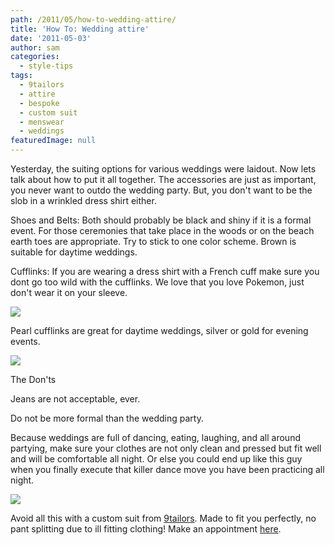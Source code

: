```yaml
---
path: /2011/05/how-to-wedding-attire/
title: 'How To: Wedding attire'
date: '2011-05-03'
author: sam
categories:
  - style-tips
tags:
  - 9tailors
  - attire
  - bespoke
  - custom suit
  - menswear
  - weddings
featuredImage: null
---
```

Yesterday, the suiting options for various weddings were laidout. Now lets talk about how to put it all together. The accessories are just as important, you never want to outdo the wedding party. But, you don't want to be the slob in a wrinkled dress shirt either.

Shoes and Belts: Both should probably be black and shiny if it is a formal event. For those ceremonies that take place in the woods or on the beach earth toes are appropriate. Try to stick to one color scheme. Brown is suitable for daytime weddings.

Cufflinks: If you are wearing a dress shirt with a French cuff make sure you dont go too wild with the cufflinks. We love that you love Pokemon, just don't wear it on your sleeve.

![](http://1.bp.blogspot.com/-jKh1yGLr-Fk/TcAeEgYEokI/AAAAAAAAASo/1KK7PHd4-hs/s320/imgres)

Pearl cufflinks are great for daytime weddings, silver or gold for evening events.

![](http://2.bp.blogspot.com/-kmWACBN2nd8/TcAechixTvI/AAAAAAAAASw/ldqfiiktpnI/s320/imgres)

The Don'ts

Jeans are not acceptable, ever.

Do not be more formal than the wedding party.

Because weddings are full of dancing, eating, laughing, and all around partying, make sure your clothes are not only clean and pressed but fit well and will be comfortable all night. Or else you could end up like this guy when you finally execute that killer dance move you have been practicing all night.

![](http://4.bp.blogspot.com/-UwlNHaDNPZQ/TcAf8VvwB1I/AAAAAAAAAS4/XC_mmtazXO8/s320/tear.jpg)

Avoid all this with a custom suit from [9tailors](http://www.9tailors.com). Made to fit you perfectly, no pant splitting due to ill fitting clothing! Make an appointment [here](http://9tailors.com/pages/customer_service/appointments).